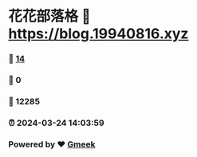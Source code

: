 # 花花部落格 :link: https://blog.19940816.xyz 
### :page_facing_up: [14](https://blog.19940816.xyz/tag.html) 
### :speech_balloon: 0 
### :hibiscus: 12285 
### :alarm_clock: 2024-03-24 14:03:59 
### Powered by :heart: [Gmeek](https://github.com/Meekdai/Gmeek)
